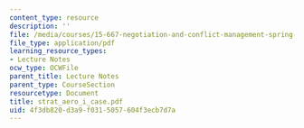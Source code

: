 ```yaml
---
content_type: resource
description: ''
file: /media/courses/15-667-negotiation-and-conflict-management-spring-2001/4f3db820d3a9f0315057604f3ecb7d7a_strat_aero_i_case.pdf
file_type: application/pdf
learning_resource_types:
- Lecture Notes
ocw_type: OCWFile
parent_title: Lecture Notes
parent_type: CourseSection
resourcetype: Document
title: strat_aero_i_case.pdf
uid: 4f3db820-d3a9-f031-5057-604f3ecb7d7a
---
```

